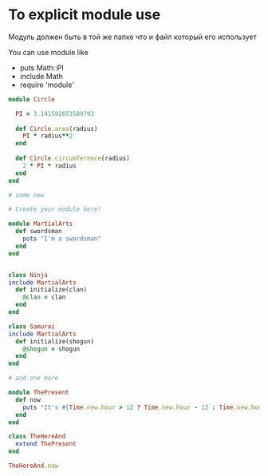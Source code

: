 # To explicit module use 

Модуль должен быть в той же папке что и файл который его использует

You can use module like 
- puts Math::PI
- include Math
- require 'module'


```ruby 
module Circle

  PI = 3.141592653589793
  
  def Circle.area(radius)
    PI * radius**2
  end
  
  def Circle.circumference(radius)
    2 * PI * radius
  end
end

# some new 

# Create your module here!

module MartialArts
  def swordsman
    puts "I'm a swordsman"
  end
end


class Ninja
include MartialArts
  def initialize(clan)
    @clan = clan
  end
end

class Samurai
include MartialArts
  def initialize(shogun)
    @shogun = shogun
  end
end

# and one more 

module ThePresent
  def now
    puts "It's #{Time.new.hour > 12 ? Time.new.hour - 12 : Time.new.hour}:#{Time.new.min} #{Time.new.hour > 12 ? 'PM' : 'AM'} (GMT)."
  end
end

class TheHereAnd
  extend ThePresent
end

TheHereAnd.now
```